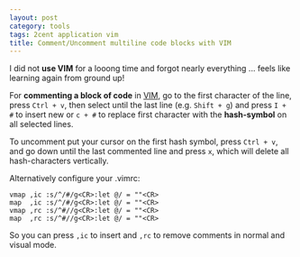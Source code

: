 ```yaml
---
layout: post
category: tools
tags: 2cent application vim
title: Comment/Uncomment multiline code blocks with VIM
---
```

I did not **use VIM** for a looong time and forgot nearly everything ... feels like learning again from ground up!

For **commenting a block of code** in [VIM](http://vim.org), go to the first character of the line, press `Ctrl + v`, then select until the last line (e.g. `Shift + g`) and press `I + #` to insert new or `c + #` to replace first character with the **hash-symbol** on all selected lines.

To uncomment put your cursor on the first hash symbol, press `Ctrl + v`, and go down until the last commented line and press `x`, which will delete all hash-characters vertically.

Alternatively configure your .vimrc:

    vmap ,ic :s/^/#/g<CR>:let @/ = ""<CR>
    map  ,ic :s/^/#/g<CR>:let @/ = ""<CR>
    vmap ,rc :s/^#//g<CR>:let @/ = ""<CR>
    map  ,rc :s/^#//g<CR>:let @/ = ""<CR>

So you can press `,ic` to insert and `,rc` to remove comments in normal and visual mode.
